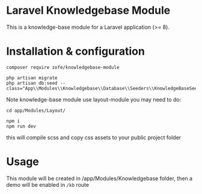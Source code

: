 # Laravel Knowledgebase Module

This is a knowledge-base module for a Laravel application (>= 8).

# Installation & configuration 

```
composer require zofe/knowledgebase-module

php artisan migrate 
php artisan db:seed --class="App\\Modules\\Knowledgebase\\Database\\Seeders\\KnowledgeBaseSeeder"
```

Note knowledge-base module use layout-module you may need to do:

```
cd app/Modules/Layout/

npm i
npm run dev
```

this will compile scss and copy css assets to your public project folder


# Usage
This module will be created in /app/Modules/Knowledgebase folder, 
then a demo will be enabled in `/kb` route

